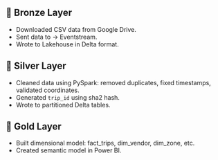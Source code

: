 ## 🔹 Bronze Layer
- Downloaded CSV data from Google Drive.
- Sent data to → Eventstream.
- Wrote to Lakehouse in Delta format.

## 🔹 Silver Layer
- Cleaned data using PySpark: removed duplicates, fixed timestamps, validated coordinates.
- Generated `trip_id` using sha2 hash.
- Wrote to partitioned Delta tables.

## 🔹 Gold Layer
- Built dimensional model: fact_trips, dim_vendor, dim_zone, etc.
- Created semantic model in Power BI.
